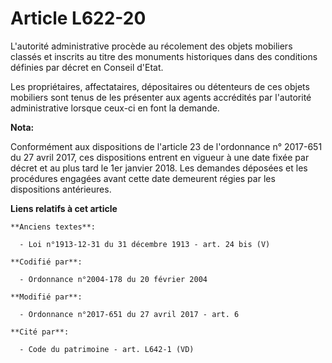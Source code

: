 # Article L622-20

L'autorité administrative procède au récolement des objets mobiliers classés et inscrits au titre des monuments historiques
dans des conditions définies par décret en Conseil d'Etat.

Les propriétaires, affectataires, dépositaires ou détenteurs de ces objets mobiliers sont tenus de les présenter aux agents
accrédités par l'autorité administrative lorsque ceux-ci en font la demande.

**Nota:**

Conformément aux dispositions de l'article 23 de l'ordonnance n° 2017-651 du 27 avril 2017, ces dispositions entrent en
vigueur à une date fixée par décret et au plus tard le 1er janvier 2018. Les demandes déposées et les procédures engagées
avant cette date demeurent régies par les dispositions antérieures.

**Liens relatifs à cet article**

	**Anciens textes**:

	  - Loi n°1913-12-31 du 31 décembre 1913 - art. 24 bis (V)

	**Codifié par**:

	  - Ordonnance n°2004-178 du 20 février 2004

	**Modifié par**:

	  - Ordonnance n°2017-651 du 27 avril 2017 - art. 6

	**Cité par**:

	  - Code du patrimoine - art. L642-1 (VD)
